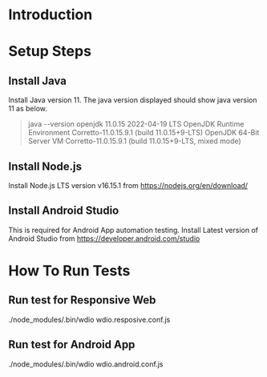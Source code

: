 # Introduction

# Setup Steps
## Install Java
Install Java version 11. The java version displayed should show java version 11 as below.

>java --version
openjdk 11.0.15 2022-04-19 LTS
OpenJDK Runtime Environment Corretto-11.0.15.9.1 (build 11.0.15+9-LTS)
OpenJDK 64-Bit Server VM Corretto-11.0.15.9.1 (build 11.0.15+9-LTS, mixed mode)

## Install Node.js
Install Node.js LTS version v16.15.1 from https://nodejs.org/en/download/

## Install Android Studio 
This is required for Android App automation testing.
Install Latest version of Android Studio from https://developer.android.com/studio

# How To Run Tests
## Run test for Responsive Web
./node_modules/.bin/wdio wdio.resposive.conf.js
## Run test for Android App
./node_modules/.bin/wdio wdio.android.conf.js